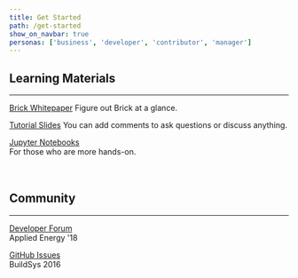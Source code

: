```yaml
---
title: Get Started
path: /get-started
show_on_navbar: true
personas: ['business', 'developer', 'contributor', 'manager']
---
```


## Learning Materials  
---
[Brick Whitepaper][1]
Figure out Brick at a glance.
     
[Tutorial Slides][2]
You can add comments to ask questions or discuss anything.
     
[Jupyter Notebooks][3]     
For those who are more hands-on.
   
<br></br>
## Community  
---
[Developer Forum][4]   
Applied Energy '18     
   
[GitHub Issues][5]   
BuildSys 2016   
   
[1]: https://brickschema.org/docs/Brick-Leaflet.pdf
[2]: https://docs.google.com/presentation/d/1wgT5S8fgo13cqDPx7DbygWuqAhIp4uxAenP4oDsMaVI/edit?usp=sharing  
[3]: https://github.com/BuildSysUniformMetadata/brick-tutorial-buildsys2017
[4]: https://groups.google.com/d/forum/brickschema
[5]: https://github.com/BuildSysUniformMetadata/Brick/issues